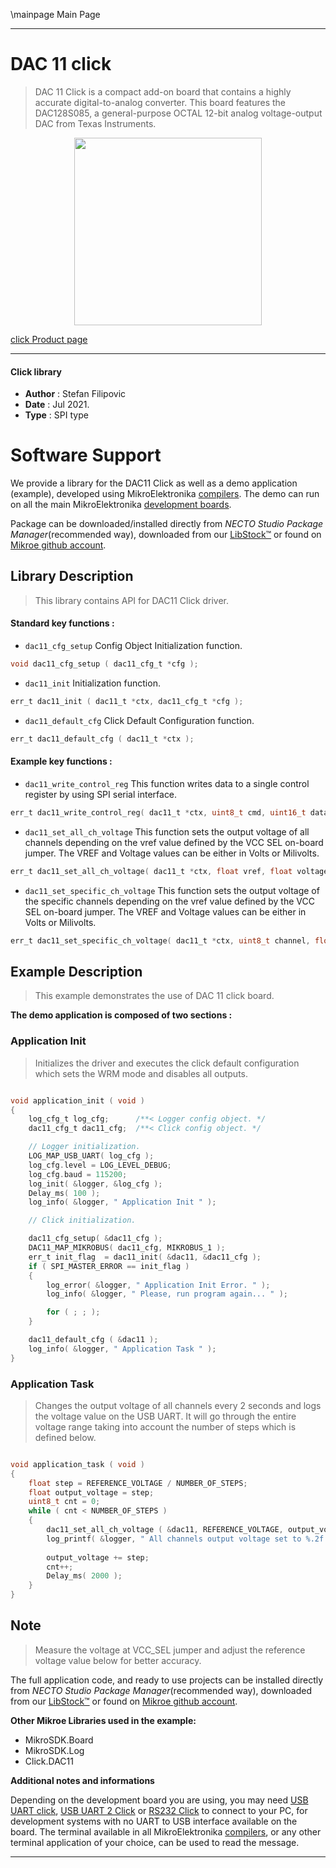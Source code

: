 \mainpage Main Page

---
# DAC 11 click

> DAC 11 Click is a compact add-on board that contains a highly accurate digital-to-analog converter. This board features the DAC128S085, a general-purpose OCTAL 12-bit analog voltage-output DAC from Texas Instruments.

<p align="center">
  <img src="https://download.mikroe.com/images/click_for_ide/dac11_click.png" height=300px>
</p>

[click Product page](https://www.mikroe.com/dac-11-click)

---


#### Click library

- **Author**        : Stefan Filipovic
- **Date**          : Jul 2021.
- **Type**          : SPI type


# Software Support

We provide a library for the DAC11 Click
as well as a demo application (example), developed using MikroElektronika
[compilers](https://www.mikroe.com/necto-studio).
The demo can run on all the main MikroElektronika [development boards](https://www.mikroe.com/development-boards).

Package can be downloaded/installed directly from *NECTO Studio Package Manager*(recommended way), downloaded from our [LibStock&trade;](https://libstock.mikroe.com) or found on [Mikroe github account](https://github.com/MikroElektronika/mikrosdk_click_v2/tree/master/clicks).

## Library Description

> This library contains API for DAC11 Click driver.

#### Standard key functions :

- `dac11_cfg_setup` Config Object Initialization function.
```c
void dac11_cfg_setup ( dac11_cfg_t *cfg );
```

- `dac11_init` Initialization function.
```c
err_t dac11_init ( dac11_t *ctx, dac11_cfg_t *cfg );
```

- `dac11_default_cfg` Click Default Configuration function.
```c
err_t dac11_default_cfg ( dac11_t *ctx );
```

#### Example key functions :

- `dac11_write_control_reg` This function writes data to a single control register by using SPI serial interface.
```c
err_t dac11_write_control_reg( dac11_t *ctx, uint8_t cmd, uint16_t data_in );
```

- `dac11_set_all_ch_voltage` This function sets the output voltage of all channels depending on the vref value defined by the VCC SEL on-board jumper. 
The VREF and Voltage values can be either in Volts or Milivolts.
```c
err_t dac11_set_all_ch_voltage( dac11_t *ctx, float vref, float voltage );
```

- `dac11_set_specific_ch_voltage` This function sets the output voltage of the specific channels depending on the vref value defined by the VCC SEL on-board jumper. 
The VREF and Voltage values can be either in Volts or Milivolts.
```c
err_t dac11_set_specific_ch_voltage( dac11_t *ctx, uint8_t channel, float vref, float voltage );
```

## Example Description

> This example demonstrates the use of DAC 11 click board.

**The demo application is composed of two sections :**

### Application Init

> Initializes the driver and executes the click default configuration which sets the WRM mode and disables all outputs.

```c

void application_init ( void )
{
    log_cfg_t log_cfg;      /**< Logger config object. */
    dac11_cfg_t dac11_cfg;  /**< Click config object. */

    // Logger initialization.
    LOG_MAP_USB_UART( log_cfg );
    log_cfg.level = LOG_LEVEL_DEBUG;
    log_cfg.baud = 115200;
    log_init( &logger, &log_cfg );
    Delay_ms( 100 );
    log_info( &logger, " Application Init " );

    // Click initialization.

    dac11_cfg_setup( &dac11_cfg );
    DAC11_MAP_MIKROBUS( dac11_cfg, MIKROBUS_1 );
    err_t init_flag  = dac11_init( &dac11, &dac11_cfg );
    if ( SPI_MASTER_ERROR == init_flag )
    {
        log_error( &logger, " Application Init Error. " );
        log_info( &logger, " Please, run program again... " );

        for ( ; ; );
    }

    dac11_default_cfg ( &dac11 );
    log_info( &logger, " Application Task " );
}

```

### Application Task

> Changes the output voltage of all channels every 2 seconds and logs the voltage value on the USB UART. 
It will go through the entire voltage range taking into account the number of steps which is defined below.

```c

void application_task ( void )
{
    float step = REFERENCE_VOLTAGE / NUMBER_OF_STEPS;
    float output_voltage = step;
    uint8_t cnt = 0;
    while ( cnt < NUMBER_OF_STEPS )
    {
        dac11_set_all_ch_voltage ( &dac11, REFERENCE_VOLTAGE, output_voltage );
        log_printf( &logger, " All channels output voltage set to %.2f V\r\n", output_voltage );
        
        output_voltage += step;
        cnt++;
        Delay_ms( 2000 );
    }
}

```

## Note

> Measure the voltage at VCC_SEL jumper and adjust the reference voltage value below for better accuracy.

The full application code, and ready to use projects can be installed directly from *NECTO Studio Package Manager*(recommended way), downloaded from our [LibStock&trade;](https://libstock.mikroe.com) or found on [Mikroe github account](https://github.com/MikroElektronika/mikrosdk_click_v2/tree/master/clicks).

**Other Mikroe Libraries used in the example:**

- MikroSDK.Board
- MikroSDK.Log
- Click.DAC11

**Additional notes and informations**

Depending on the development board you are using, you may need
[USB UART click](http://shop.mikroe.com/usb-uart-click),
[USB UART 2 Click](http://shop.mikroe.com/usb-uart-2-click) or
[RS232 Click](http://shop.mikroe.com/rs232-click) to connect to your PC, for
development systems with no UART to USB interface available on the board. The
terminal available in all MikroElektronika
[compilers](http://shop.mikroe.com/compilers), or any other terminal application
of your choice, can be used to read the message.

---
